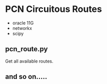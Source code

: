 # PCN Circuitous Routes

* oracle 11G
* networkx
* scipy

## pcn_route.py

Get all available routes.

## and so on.....
